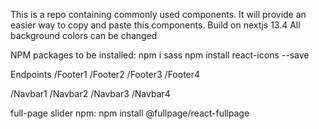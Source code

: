 This is a repo containing commonly used components. It will provide an easier way to copy and paste this components.
Build on nextjs 13.4
All background colors can be changed

NPM packages to be installed:
npm i sass
npm install react-icons --save

Endpoints
/Footer1
/Footer2
/Footer3
/Footer4

/Navbar1
/Navbar2
/Navbar3
/Navbar4

full-page slider npm:
npm install @fullpage/react-fullpage
